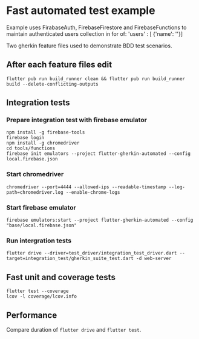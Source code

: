 # Fast automated test example

Example uses FirabaseAuth, FirebaseFirestore and FirebaseFunctions to maintain authenticated users collection in for of:
    'users' : [ {'name': '<user-name>'}]
	
Two gherkin feature files used to demonstrate BDD test scenarios.

## After each feature files edit
    flutter pub run build_runner clean && flutter pub run build_runner build --delete-conflicting-outputs

## Integration tests
### Prepare integration test with firebase emulator
    npm install -g firebase-tools
    firebase login
    npm install -g chromedriver
    cd tools/functions
    firebase init emulators --project flutter-gherkin-automated --config local.firebase.json
### Start chromedriver
    chromedriver --port=4444 --allowed-ips --readable-timestamp --log-path=chromedriver.log --enable-chrome-logs
### Start firebase emulator	
	firebase emulators:start --project flutter-gherkin-automated --config "base/local.firebase.json"
### Run intergration tests
    flutter drive --driver=test_driver/integration_test_driver.dart --target=integration_test/gherkin_suite_test.dart -d web-server
	
## Fast unit and coverage tests
	flutter test --coverage
	lcov -l coverage/lcov.info
	
## Performance
 Compare duration of `flutter drive` and `flutter test`. 